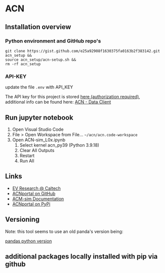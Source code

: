 # ACN

## Installation overview

### Python environment and GitHub repo's

```
git clone https://gist.github.com/e25a92908f1630375fa0163b2f383142.git acn_setup &&
source acn_setup/acn-setup.sh &&
rm -rf acn_setup
```

### API-KEY

update the file ```.env``` with API_KEY

The API key for this project is stored [here (authorization required)](https://1drv.ms/t/s!AiogHeTeve1hjvo-_7UAopYbxRS1qQ?e=LKaLS9), additional info can be found here: [ACN - Data Client][acn_api]  

## Run jupyter notebook

1. Open Visual Studio Code
1. File > Open Workspace from File... ```~/acn/acn.code-workspace```
1. Open ACN-sim_L0x.ipynb
    1. Select kernel acn_py39 (Python 3.9.18)
    1. Clear All Outputs 
    1. Restart
    1. Run All

## Links

- [EV Research @ Caltech][def]  
- [ACNportal on GitHub][acnportal]  
- [ACM-sim Documentation][ACM-sim]  
- [ACNportal on PyPi][acn_portal_pypi]  

[def]:             https://ev.caltech.edu/index
[acnportal]:       https://github.com/zach401/acnportal
[ACM-sim]:         https://acnportal.readthedocs.io/en/latest/
[acn_portal_pypi]: https://pypi.org/project/acnportal/
[conda_yml]:       https://docs.conda.io/projects/conda/en/latest/user-guide/tasks/manage-environments.html#creating-an-environment-from-an-environment-yml-file
[vsc_python_int]:  https://code.visualstudio.com/docs/python/environments#_working-with-python-interpreters
[vsc_conda_env]:   https://code.visualstudio.com/docs/python/environments#_create-a-conda-environment-in-the-terminal
[acn_api]:         https://acnportal.readthedocs.io/en/latest/acndata/data_client.html


## Versioning

Note: this tool seems to use an old panda's version being:

[pandas python version][pandas-1.1.5]

[pandas-1.1.5]: https://pandas.pydata.org/pandas-docs/version/1.1.5/getting_started/install.html

## additional packages locally installed with pip via github


